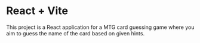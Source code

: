 # React + Vite

This project is a React application for a MTG card guessing game where you aim to guess the name of the card based on given hints.
